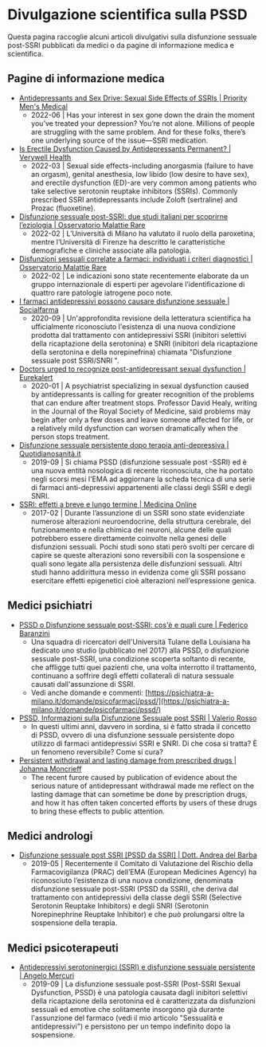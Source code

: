 # Divulgazione scientifica sulla PSSD

Questa pagina raccoglie alcuni articoli divulgativi sulla disfunzione sessuale post-SSRI pubblicati da medici o da pagine di informazione medica e scientifica.

## Pagine di informazione medica

* [Antidepressants and Sex Drive: Sexual Side Effects of SSRIs | Priority Men's Medical](https://prioritymensmedical.com/blog/antidepressants-sex-drive-sexual-side-effects-of-ssris/)
    * 2022-06 | Has your interest in sex gone down the drain the moment you’ve treated your depression? You’re not alone. Millions of people are struggling with the same problem. And for these folks, there’s one underlying source of the issue—SSRI medication.
* [Is Erectile Dysfunction Caused by Antidepressants Permanent? | Verywell Health](https://www.verywellhealth.com/post-ssri-erectile-dysfunction-5218272)
    * 2022-03 | Sexual side effects-including anorgasmia (failure to have an orgasm), genital anesthesia, low libido (low desire to have sex), and erectile dysfunction (ED)-are very common among patients who take selective serotonin reuptake inhibitors (SSRIs). Commonly prescribed SSRI antidepressants include Zoloft (sertraline) and Prozac (fluoxetine).
* [Disfunzione sessuale post-SSRI: due studi italiani per scoprirne l’eziologia | Osservatorio Malattie Rare](https://www.osservatoriomalattierare.it/news/ricerca-scientifica/18309-disfunzione-sessuale-post-ssri-due-studi-italiani-per-scoprirne-l-eziologia)
    * 2022-02 | L’Università di Milano ha valutato il ruolo della paroxetina, mentre l’Università di Firenze ha descritto le caratteristiche demografiche e cliniche associate alla patologia.
* [Disfunzioni sessuali correlate a farmaci: individuati i criteri diagnostici | Osservatorio Malattie Rare](https://www.osservatoriomalattierare.it/news/ricerca-scientifica/18319-disfunzioni-sessuali-correlate-a-farmaci-individuati-i-criteri-diagnostici)
    * 2022-02 | Le indicazioni sono state recentemente elaborate da un gruppo internazionale di esperti per agevolare l’identificazione di quattro rare patologie iatrogene poco note.
* [I farmaci antidepressivi possono causare disfunzione sessuale | Socialfarma](https://www.socialfarma.it/i-farmaci-antidepressivi-possono-causare-disfunzione-sessuale/)
    * 2020-09 | Un'approfondita revisione della letteratura scientifica ha ufficialmente riconosciuto l'esistenza di una nuova condizione prodotta dal trattamento con antidepressivi SSRI (inibitori selettivi della ricaptazione della serotonina) e SNRI (inibitori dela ricaptazione della serotonina e della norepinefrina) chiamata "Disfunzione sessuale post SSRI/SNRI ".
* [Doctors urged to recognize post-antidepressant sexual dysfunction | Eurekalert](https://www.eurekalert.org/pub_releases/2020-01/s-dut012320.php)
    * 2020-01 | A psychiatrist specializing in sexual dysfunction caused by antidepressants is calling for greater recognition of the problems that can endure after treatment stops. Professor David Healy, writing in the Journal of the Royal Society of Medicine, said problems may begin after only a few doses and leave someone affected for life, or a relatively mild dysfunction can worsen dramatically when the person stops treatment.
* [Disfunzione sessuale persistente dopo terapia anti-depressiva | Quotidianosanità.it](https://www.quotidianosanita.it/scienza-e-farmaci/articolo.php?articolo_id=76915)
    * 2019-09 | Si chiama PSSD (disfunzione sessuale post -SSRI) ed è una nuova entità nosologica di recente riconosciuta, che ha portato negli scorsi mesi l'EMA ad aggiornare la scheda tecnica di una serie di farmaci anti-depressivi appartenenti alle classi degli SSRI e degli SNRI.
* [SSRI: effetti a breve e lungo termine | Medicina Online](https://medicinaonline.co/2017/02/06/ssri-effetti-a-breve-e-lungo-termine/ "https://medicinaonline.co/2017/02/06/ssri-effetti-a-breve-e-lungo-termine/")
    * 2017-02 | Durante l’assunzione di un SSRI sono state evidenziate numerose alterazioni neuroendocrine, della struttura cerebrale, del funzionamento e nella chimica dei neuroni, alcune delle quali potrebbero essere direttamente coinvolte nella genesi delle disfunzioni sessuali. Pochi studi sono stati però svolti per cercare di capire se queste alterazioni sono reversibili con la sospensione e quali sono legate alla persistenza delle disfunzioni sessuali. Altri studi hanno addirittura messo in evidenza come gli SSRI possano esercitare effetti epigenetici cioè alterazioni nell’espressione genica.

## Medici psichiatri

* [PSSD o Disfunzione sessuale post-SSRI: cos'è e quali cure | Federico Baranzini](https://www.federicobaranzini.it/disfunzione-sessuale-post-ssri-pssd/)
    * Una squadra di ricercatori dell'Università Tulane della Louisiana ha dedicato uno studio (pubblicato nel 2017) alla PSSD, o disfunzione sessuale post-SSRI, una condizione scoperta soltanto di recente, che affligge tutti quei pazienti che, una volta interrotto il trattamento, continuano a soffrire degli effetti collaterali di natura sessuale causati dall'assunzione di SSRI.
    * Vedi anche domande e commenti: [https://psichiatra-a-milano.it/domande/psicofarmaci/pssd/](https://psichiatra-a-milano.it/domande/psicofarmaci/pssd/)
* [PSSD, Informazioni sulla Disfunzione Sessuale post SSRI | Valerio Rosso](https://www.valeriorosso.com/2019/07/01/pssd-disfunzione-sessuale-post-ssri-snri/)
    * In questi ultimi anni, davvero in sordina, si è fatto strada il concetto di PSSD, ovvero di una disfunzione sessuale persistente dopo utilizzo di farmaci antidepressivi SSRI e SNRI. Di che cosa si tratta? È un fenomeno reversibile? Come si cura?
* [Persistent withdrawal and lasting damage from prescribed drugs | Johanna Moncrieff](https://joannamoncrieff.com/2019/04/01/persistent-withdrawal-and-lasting-damage-from-prescribed-drugs/)
    * The recent furore caused by publication of evidence about the serious nature of antidepressant withdrawal made me reflect on the lasting damage that can sometime be done by prescription drugs, and how it has often taken concerted efforts by users of these drugs to bring these effects to public attention.

## Medici andrologi

* [Disfunzione sessuale post SSRI [PSSD da SSRI] | Dott. Andrea del Barba](https://www.androbrixia.it/2019_06_disfunzione-sessuale-post-ssri.html)
    * 2019-05 | Recentemente il Comitato di Valutazione del Rischio della Farmacovigilanza (PRAC) dell’EMA (European Medicines Agency) ha riconosciuto l’esistenza di una nuova condizione, denominata disfunzione sessuale post-SSRI (PSSD da SSRI), che deriva dal trattamento con antidepressivi della classe degli SSRI (Selective Serotonin Reuptake Inhibitors) e degli SNRI (Serotonin Norepinephrine Reuptake Inhibitor) e che può prolungarsi oltre la sospensione della terapia.

## Medici psicoterapeuti

* [Antidepressivi serotoninergici (SSRI) e disfunzione sessuale persistente | Angelo Mercuri](https://www.angelomercuri.it/antidepressivi-serotoninergici-ssri-e-disfunzione-sessuale-persistente/)
    * 2019-09 | La disfunzione sessuale post-SSRI (Post-SSRI Sexual Dysfunction, PSSD) è una patologia causata dagli inibitori selettivi della ricaptazione della serotonina ed è caratterizzata da disfunzioni sessuali ed emotive che solitamente insorgono già durante l'assunzione del farmaco (vedi il mio articolo "Sessualità e antidepressivi") e persistono per un tempo indefinito dopo la sospensione.
